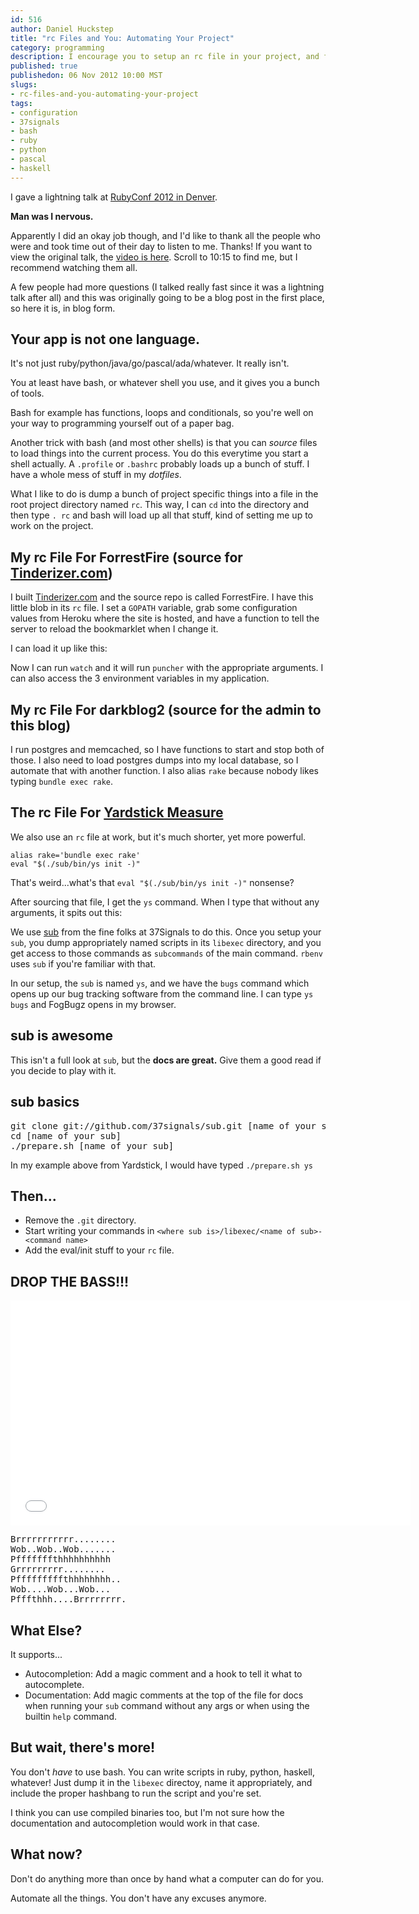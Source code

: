 ```yaml
--- 
id: 516
author: Daniel Huckstep
title: "rc Files and You: Automating Your Project"
category: programming
description: I encourage you to setup an rc file in your project, and for extra points, use sub
published: true
publishedon: 06 Nov 2012 10:00 MST
slugs: 
- rc-files-and-you-automating-your-project
tags: 
- configuration
- 37signals
- bash
- ruby
- python
- pascal
- haskell
---
```

I gave a lightning talk at [RubyConf 2012 in Denver](http://rubyconf.org/).

**Man was I nervous.**

Apparently I did an okay job though, and I'd like to thank all the people who were and took time out of their day to listen to me. Thanks! If you want to view the original talk, the [video is here](http://www.justin.tv/confreaks/b/337863983). Scroll to 10:15 to find me, but I recommend watching them all.

A few people had more questions (I talked really fast since it was a lightning talk after all) and this was originally going to be a blog post in the first place, so here it is, in blog form.

## Your app is not one language.

It's not just ruby/python/java/go/pascal/ada/whatever. It really isn't.

You at least have bash, or whatever shell you use, and it gives you a bunch of tools.

Bash for example has functions, loops and conditionals, so you're well on your way to programming yourself out of a paper bag.

Another trick with bash (and most other shells) is that you can *source* files to load things into the current process. You do this everytime you start a shell actually. A `.profile` or `.bashrc` probably loads up a bunch of stuff. I have a whole mess of stuff in my *dotfiles*.

What I like to do is dump a bunch of project specific things into a file in the root project directory named `rc`. This way, I can `cd` into the directory and then type `. rc` and bash will load up all that stuff, kind of setting me up to work on the project.

## My rc File For ForrestFire (source for [Tinderizer.com](https://Tinderizer.com))

I built [Tinderizer.com](https://Tinderizer.com) and the source repo is called ForrestFire. I have this little blob in its `rc` file. I set a `GOPATH` variable, grab some configuration values from Heroku where the site is hosted, and have a function to tell the server to reload the bookmarklet when I change it.

<script src="https://gist.github.com/4021205.js?file=ForrestFire.sh"></script>

I can load it up like this:

<script src="https://gist.github.com/4021205.js?file=source.txt"></script>

Now I can run `watch` and it will run `puncher` with the appropriate arguments. I can also access the 3 environment variables in my application.

## My rc File For darkblog2 (source for the admin to this blog)

<script src="https://gist.github.com/4021205.js?file=blog.sh"></script>

I run postgres and memcached, so I have functions to start and stop both of those. I also need to load postgres dumps into my local database, so I automate that with another function. I also alias `rake` because nobody likes typing `bundle exec rake`.

## The rc File For [Yardstick Measure](http://getyardstick.com)

We also use an `rc` file at work, but it's much shorter, yet more powerful.

    alias rake='bundle exec rake'
    eval "$(./sub/bin/ys init -)"

That's weird...what's that `eval "$(./sub/bin/ys init -)"` nonsense?

After sourcing that file, I get the `ys` command. When I type that without any arguments, it spits out this:

<script src="https://gist.github.com/4021205.js?file=ys.txt"></script>

We use [sub](https://github.com/37signals/sub) from the fine folks at 37Signals to do this. Once you setup your `sub`, you dump appropriately named scripts in its `libexec` directory, and you get access to those commands as `subcommands` of the main command. `rbenv` uses `sub` if you're familiar with that.

In our setup, the `sub` is named `ys`, and we have the `bugs` command which opens up our bug tracking software from the command line. I can type `ys bugs` and FogBugz opens in my browser.

## sub is awesome

This isn't a full look at `sub`, but the **docs are great.** Give them a good read if you decide to play with it.

## sub basics

<pre>
git clone git://github.com/37signals/sub.git [name of your sub]
cd [name of your sub]
./prepare.sh [name of your sub]
</pre>

In my example above from Yardstick, I would have typed `./prepare.sh ys`

## Then...

* Remove the `.git` directory.
* Start writing your commands in `<where sub is>/libexec/<name of sub>-<command name>`
* Add the eval/init stuff to your `rc` file.

## DROP THE BASS!!!

<iframe width="640" height="360" src="//www.youtube.com/embed/k6lVhGeyXuw" frameborder="0" allowfullscreen></iframe>

<pre>
Brrrrrrrrrrr........
Wob..Wob..Wob.......
Pfffffffthhhhhhhhhh
Grrrrrrrrr........
Pfffffffffthhhhhhhh..
Wob....Wob...Wob...
Pfffthhh....Brrrrrrrr.
</pre>

## What Else?

It supports... 

* Autocompletion: Add a magic comment and a hook to tell it what to autocomplete.
* Documentation: Add magic comments at the top of the file for docs when running your `sub` command without any args or when using the builtin `help` command.

## But wait, there's more!

You don't *have* to use bash. You can write scripts in ruby, python, haskell, whatever! Just dump it in the `libexec` directoy, name it appropriately, and include the proper hashbang to run the script and you're set.

I think you can use compiled binaries too, but I'm not sure how the documentation and autocompletion would work in that case.

## What now?

Don't do anything more than once by hand what a computer can do for you. 

Automate all the things. You don't have any excuses anymore.
